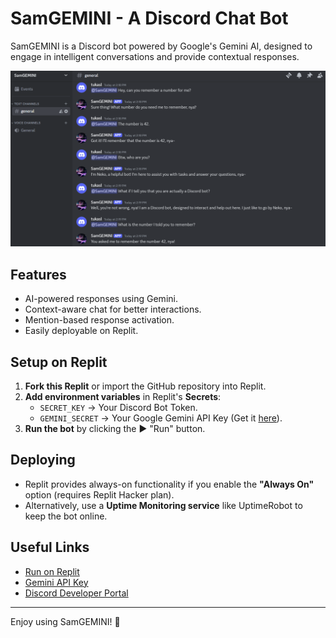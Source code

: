 # SamGEMINI - A Discord Chat Bot

SamGEMINI is a Discord bot powered by Google's Gemini AI, designed to engage in intelligent conversations and provide contextual responses.

![SamGEMINI Screenshot](bot_ss.png)

## Features

- AI-powered responses using Gemini.
- Context-aware chat for better interactions.
- Mention-based response activation.
- Easily deployable on Replit.

## Setup on Replit

1. **Fork this Replit** or import the GitHub repository into Replit.
2. **Add environment variables** in Replit's **Secrets**:
   - `SECRET_KEY` → Your Discord Bot Token.
   - `GEMINI_SECRET` → Your Google Gemini API Key (Get it [here](https://aistudio.google.com/app/apikey)).
3. **Run the bot** by clicking the ▶️ "Run" button.

## Deploying

- Replit provides always-on functionality if you enable the **"Always On"** option (requires Replit Hacker plan).
- Alternatively, use a **Uptime Monitoring service** like UptimeRobot to keep the bot online.

## Useful Links

- [Run on Replit](https://replit.com/@shakun650/DiscordGemini)
- [Gemini API Key](https://aistudio.google.com/app/apikey)
- [Discord Developer Portal](https://discord.com/developers/applications)

---

Enjoy using SamGEMINI! 🚀

